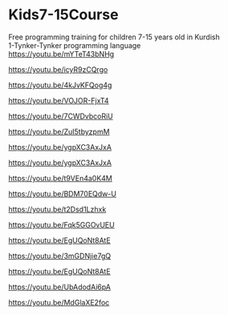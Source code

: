 # Kids7-15Course
Free programming training for children 7-15 years old in Kurdish </br>
1-Tynker-Tynker programming language </br>
https://youtu.be/mYTeT43bNHg


https://youtu.be/icyR9zCQrgo

https://youtu.be/4kJvKFQog4g

https://youtu.be/VOJOR-FjxT4

https://youtu.be/7CWDvbcoRiU

https://youtu.be/ZuI5tbyzpmM

https://youtu.be/ygpXC3AxJxA

https://youtu.be/ygpXC3AxJxA

https://youtu.be/t9VEn4a0K4M

https://youtu.be/BDM70EQdw-U

https://youtu.be/t2Dsd1Lzhxk

https://youtu.be/Fqk5GGOvUEU

https://youtu.be/EgUQoNt8AtE

https://youtu.be/3mGDNjie7gQ

https://youtu.be/EgUQoNt8AtE

https://youtu.be/UbAdodAi6pA

https://youtu.be/MdGlaXE2foc
